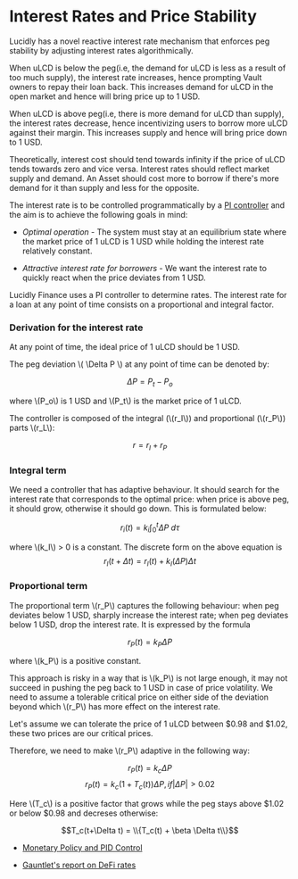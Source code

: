 # Interest Rates and Price Stability

Lucidly has a novel reactive interest rate mechanism that enforces peg stability by adjusting interest rates algorithmically.

When uLCD is below the peg(i.e, the demand for uLCD is less as a result of too much supply), the interest rate increases, hence prompting Vault owners to repay their loan back. This increases demand for uLCD in the open market and hence will bring price up to 1 USD.

When uLCD is above peg(i.e, there is more demand for uLCD than supply), the interest rates decrease, hence incentivizing users to borrow more uLCD against their margin. This increases supply and hence will bring price down to 1 USD.

Theoretically, interest cost should tend towards infinity if the price of uLCD tends towards zero and vice versa. Interest rates should reflect market supply and demand. An Asset should cost more to borrow if there's more demand for it than supply and less for the opposite.

The interest rate is to be controlled programmatically by a [PI controller](https://en.wikipedia.org/wiki/PID_controller#PI_controller) and the aim is to achieve the following goals in mind:

- _Optimal operation_ - The system must stay at an equilibrium state where the market price of 1 uLCD is 1 USD while holding the interest rate relatively constant.

- _Attractive interest rate for borrowers_ - We want the interest rate to quickly react when the price deviates from 1 USD.

Lucidly Finance uses a PI controller to determine rates. The interest rate for a loan at any point of time consists on a proportional and integral factor.

### Derivation for the interest rate

At any point of time, the ideal price of 1 uLCD should be 1 USD.

The peg deviation \\( \Delta P \\) at any point of time can be denoted by:

$$\Delta P = P_t - P_o$$

where \\(P_o\\) is 1 USD and \\(P_t\\) is the market price of 1 uLCD.
<!-- The protocol will set tolarable values of \\(P_t\\) between 0.98 USD and 1.02 USD. So we assume \\(P_c\\) = 0.98 and \\(P_l\\) = 1.02 -->

The controller is composed of the integral (\\(r_I\\)) and proportional (\\(r_P\\)) parts \\(r_L\\):

$$r = r_I + r_P$$

### Integral term

We need a controller that has adaptive behaviour. It should search for the interest rate that corresponds to the optimal price: when price is above peg, it should grow, otherwise it should go down. This is formulated below: 

$$r_i(t) = k_i\int_0^t\Delta P~d\tau$$

where \\(k_I\\) > 0 is a constant. The discrete form on the above equation is
$$r_I(t + \Delta t) = r_I(t) + k_I(\Delta P)\Delta t$$

### Proportional term

The proportional term \\(r_P\\) captures the following behaviour: when peg deviates below 1 USD, sharply increase the interest rate; when peg deviates below 1 USD, drop the interest rate. It is expressed by the formula

$$r_P(t) = k_P \Delta P$$

where \\(k_P\\) is a positive constant.

This approach is risky in a way that is \\(k_P\\) is not large enough, it may not succeed in pushing the peg back to 1 USD in case of price volatility. We need to assume a tolerable critical price on either side of the deviation beyond which \\(r_P\\) has more effect on the interest rate. 

Let's assume we can tolerate the price of 1 uLCD between $0.98 and $1.02, these two prices are our critical prices.

Therefore, we need to make \\(r_P\\) adaptive in the following way:


$$r_P(t) = k_c\Delta P$$
$$r_P(t) = k_c(1+T_c(t))\Delta P, if |\Delta P| > 0.02$$

Here \\(T_c\\) is a positive factor that grows while the peg stays above $1.02 or below $0.98 and decreses otherwise:

$$T_c(t+\Delta t) = \\{T_c(t) + \beta \Delta t\\}$$

<!-- $$r_P(t) = k_P\Delta P, if |\Delta P| < 0.02$$ -->

<!-- $$r_i(t + \Delta t) = max\\{r_i(t) + k_i(\Delta P)\Delta t, r_lin(t)\\}$$ -->

<!-- $$\int_\Omega \nabla u \cdot \nabla v~dx = \int_\Omega fv~dx$$ -->

- [Monetary Policy and PID Control](https://www.imfs-frankfurt.de/fileadmin/user_upload/Events_2018/MMCI_Conference/Papers/09-Raymond_Hawkins-Monetary_Policy_and_PID_Control.pdf)

- [Gauntlet's report on DeFi rates](https://gauntlet.network/reports/pid)